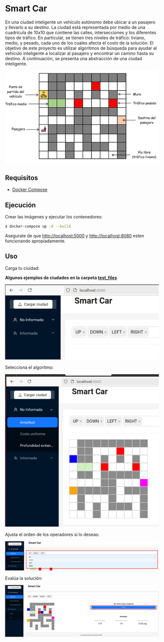 # Smart Car

En una ciudad inteligente un vehículo autónomo debe ubicar a un pasajero y
llevarlo a su destino. La ciudad está representada por medio de una cuadrícula de 10x10 que
contiene las calles, intersecciones y los diferentes tipos de tráfico. En particular, se tienen
tres niveles de tráfico: liviano, medio, y pesado, cada uno de los cuales afecta el costo de la
solución. El objetivo de este proyecto es utilizar algoritmos de búsqueda para ayudar al vehículo
inteligente a localizar al pasajero y encontrar un camino hasta su destino. A continuación, se
presenta una abstracción de una ciudad inteligente.

![City](./imgs/city.png)

## Requisitos

- [Docker Compose](https://docs.docker.com/compose/install/)

## Ejecución

Crear las imágenes y ejecutar los contenedores:

```sh
$ docker-compose up -d --build
```

Asegurate de que [http://localhost:5000](http://localhost:5000) y [http://localhost:8080](http://localhost:8080) esten funcionando apropiadamente.

## Uso

Carga tu ciuidad:

**Algunos ejemplos de ciudades en la carpeta [test_files](https://github.com/FSHLL/smart-car/tree/main/test_files)**

![Upload](./imgs/upload.png)

Selecciona el algoritmo:

![Select](./imgs/select.png)

Ajusta el orden de los operadores si lo deseas:

![Operators](./imgs/operators.png)

Evalúa la solución:

![Evaluate](./imgs/evaluate.png)